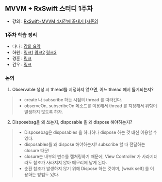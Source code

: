 ## MVVM + RxSwift 스터디 1주차 

- 강의 : [RxSwift+MVVM 4시간에 끝내기 [시즌2]](https://github.com/iamchiwon/RxSwift_In_4_Hours)

### 1주차 학습 정리
- 다나 : [강의 요약](https://www.notion.so/jellysong/MVVM-RxSwift-da9fa84cd45744d4bea4fcb79269f3a1)
- 하원 : [링크1](https://levenshtein.tistory.com/452) [링크2](https://levenshtein.tistory.com/454) [링크3](https://levenshtein.tistory.com/456)
- 경훈 : [링크](https://www.notion.so/Rxswift-MVVM-20917b6cfb8c4cf592eeeabe62e501a4)
- 건우 : [링크](https://rldd.tistory.com/category/iOS/RxSwift)

### 논의
1. Observable 생성 시 thread를 지정하지 않으면, 어느 thread 에서 돌게되는지?
  > - create 나 subscribe 하는 시점의 thread 를 따라간다.
  > - observeOn, subscribeOn 메소드를 이용해서 thread 를 지정해서 위험이 발생하지 않도록 하자.
2. Disposebag을 왜 쓰는지, disposable 을 왜 dispose 해야하는지?
  > - Disposebag은 disposables 을 하나하나 dispose 하는 것 대신 이용할 수 있다.
  > - disposables를 왜 dispose 해야하는지? subscribe 할 때 전달하는 closure 때문!
  > - closure는 내부의 변수를 캡쳐링하기 때문에, View Controller 가 사라지더라도 참조가 사라지지 않아 메모리에 남게 된다. 
  > - 순환 참조가 발생하지 않기 위해 Dispose 하는 것이며, [weak self] 를 이용하는 방법도 있다.

